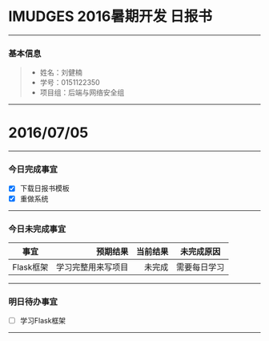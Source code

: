 
# IMUDGES 2016暑期开发 日报书

-------


### 基本信息
> * 姓名：刘健楠
> * 学号：0151122350
> * 项目组：后端与网络安全组

-------


# 2016/07/05

-------

### 今日完成事宜
- [x]  下载日报书模板
- [x]  重做系统

-----
### 今日未完成事宜


| 事宜     |预期结果| 当前结果  | 未完成原因   | 
| --------   | -----:  | -----:  | :----:  |
| Flask框架     | 学习完整用来写项目    | 未完成   | 需要每日学习   | 


------
### 明日待办事宜
- [ ] 学习Flask框架

-------
